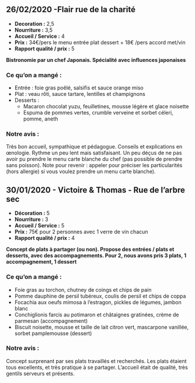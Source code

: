 ## 26/02/2020 -Flair rue de la charité 

* **Decoration :** 2,5
* **Nourriture :** 3,5
* **Accueil / Service :** 4
* **Prix :** 34€/pers le menu entrée plat dessert + 18€ /pers accord met/vin 
* **Rapport qualité / prix :** 5

**Bistronomie par un chef Japonais. Spécialité avec influences japonaises**

### Ce qu’on a mangé : 
  * Entrée : foie gras poêlé, salsifis et sauce orange miso
  * Plat : veau rôti, sauce tartare, lentilles et champignons 
  * Desserts :
    * Macaron chocolat yuzu, feuilletines, mousse légère et glace noisette 
    * Espuma de pommes vertes, crumble verveine et sorbet céleri, pomme, aneth

### Notre avis : 
Très bon accueil, sympathique et pédagogue. Conseils et explications en œnologie. Rythme un peu lent mais satisfaisant. 
Un peu déçus de ne pas avoir pu prendre le menu carte blanche du chef (pas possible de prendre sans poisson). Note pour revenir : appeler pour préciser les particularités (hors allergie) si vous voulez prendre un menu carte blanche). 



## 30/01/2020 - Victoire & Thomas - Rue de l’arbre sec

* **Décoration :**  5
* **Nourriture :** 3
* **Accueil / Service :** 5
* **Prix :** 75€ pour 2 personnes avec 1 verre de vin chacun
* **Rapport qualité / prix :** 4

**Concept de plats à partager (ou non). Propose des entrées / plats et desserts, avec des accompagnements.
Pour 2, nous avons pris 3 plats, 1 accompagnement, 1 dessert**

### Ce qu’on a mangé : 
  * Foie gras au torchon, chutney de coings et chips de pain
  * Pomme dauphine de persil tubéreux, coulis de persil et chips de coppa
  * Focachia aux oeufs mimosa à l’estragon, pickles de légumes, jambon blanc
  * Conchiglionis farcis au potimaron et châtaignes gratinées, crème de parmesan (accompagnement)
  * Biscuit noisette, mousse et taille de lait citron vert, mascarpone vanillée, sorbet pamplemousse (dessert)

### Notre avis :
Concept surprenant par ses plats travaillés et recherchés. Les plats étaient tous excellents, et très pratique à se partager.
L’accueil était de qualité, très gentils serveurs et présents.
